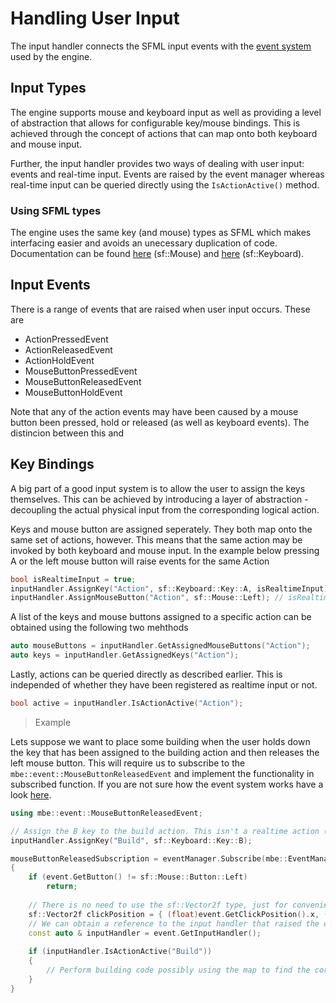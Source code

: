 # Handling User Input

The input handler connects the SFML input events with the [event system](Events.md) used by the engine. 

## Input Types

The engine supports mouse and keyboard input as well as providing a level of abstraction that allows for configurable key/mouse bindings. This is achieved through the concept of actions that can map onto both keyboard and mouse input.

Further, the input handler provides two ways of dealing with user input: events and real-time input. Events are raised by the event manager whereas real-time input can be queried directly using the ```IsActionActive()``` method. 

### Using SFML types

The engine uses the same key (and mouse) types as SFML which makes interfacing easier and avoids an unecessary duplication of code. Documentation can be found [here](https://www.sfml-dev.org/documentation/2.5.1/classsf_1_1Mouse.php) (sf::Mouse) and [here](https://www.sfml-dev.org/documentation/2.5.1/classsf_1_1Keyboard.php) (sf::Keyboard).

## Input Events

There is a range of events that are raised when user input occurs. These are

- ActionPressedEvent
- ActionReleasedEvent
- ActionHoldEvent
- MouseButtonPressedEvent
- MouseButtonReleasedEvent
- MouseButtonHoldEvent

Note that any of the action events may have been caused by a mouse button been pressed, hold or released (as well as keyboard events). The distincion between this and 

## Key Bindings

A big part of a good input system is to allow the user to assign the keys themselves. This can be achieved by introducing a layer of abstraction - decoupling the actual physical input from the corresponding logical action.

Keys and mouse button are assigned seperately. They both map onto the same set of actions, however. This means that the same action may be invoked by both keyboard and mouse input. In the example below pressing A or the left mouse button will raise events for the same Action

```c++
bool isRealtimeInput = true;
inputHandler.AssignKey("Action", sf::Keyboard::Key::A, isRealtimeInput);
inputHandler.AssignMouseButton("Action", sf::Mouse::Left); // isRealtimeInput = false by default
```

A list of the keys and mouse buttons assigned to a specific action can be obtained using the following two mehthods

```c++
auto mouseButtons = inputHandler.GetAssignedMouseButtons("Action");
auto keys = inputHandler.GetAssignedKeys("Action");
```

Lastly, actions can be queried directly as described earlier. This is independed of whether they have been registered as realtime input or not.

```c++
bool active = inputHandler.IsActionActive("Action");
```

>Example

Lets suppose we want to place some building when the user holds down the key that has been assigned to the building action and then releases the left mouse button. This will require us to subscribe to the ```mbe::event::MouseButtonReleasedEvent``` and implement the functionality in subscribed function. If you are not sure how the event system works have a look [here](Events.md).

```c++
using mbe::event::MouseButtonReleasedEvent;

// Assign the B key to the build action. This isn't a realtime action (false by default)
inputHandler.AssignKey("Build", sf::Keyboard::Key::B);

mouseButtonReleasedSubscription = eventManager.Subscribe(mbe::EventManager::TCallback<MouseButtonReleasedEvent>([&, this](const MouseButtonReleasedEvent & event)
{
	if (event.GetButton() != sf::Mouse::Button::Left)
    	return;
	
    // There is no need to use the sf::Vector2f type, just for convenience as it already exists
	sf::Vector2f clickPosition = { (float)event.GetClickPosition().x, (float)event.GetClickPosition().y };
    // We can obtain a reference to the input handler that raised the event
	const auto & inputHandler = event.GetInputHandler();
	
	if (inputHandler.IsActionActive("Build"))
	{
		// Perform building code possibly using the map to find the corresponding map position
	}
}
```